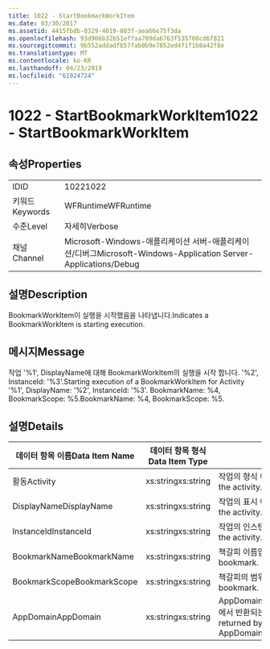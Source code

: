 ```yaml
---
title: 1022 - StartBookmarkWorkItem
ms.date: 03/30/2017
ms.assetid: 4415fbdb-0329-4019-803f-aea66e75f3da
ms.openlocfilehash: 93d906b32b51effaa709da6763f535708cd6f821
ms.sourcegitcommit: 9b552addadfb57fab0b9e7852ed4f1f1b8a42f8e
ms.translationtype: MT
ms.contentlocale: ko-KR
ms.lasthandoff: 04/23/2019
ms.locfileid: "61924724"
---
```

# <a name="1022---startbookmarkworkitem"></a><span data-ttu-id="f2479-102">1022 - StartBookmarkWorkItem</span><span class="sxs-lookup"><span data-stu-id="f2479-102">1022 - StartBookmarkWorkItem</span></span>
## <a name="properties"></a><span data-ttu-id="f2479-103">속성</span><span class="sxs-lookup"><span data-stu-id="f2479-103">Properties</span></span>  
  
|||  
|-|-|  
|<span data-ttu-id="f2479-104">ID</span><span class="sxs-lookup"><span data-stu-id="f2479-104">ID</span></span>|<span data-ttu-id="f2479-105">1022</span><span class="sxs-lookup"><span data-stu-id="f2479-105">1022</span></span>|  
|<span data-ttu-id="f2479-106">키워드</span><span class="sxs-lookup"><span data-stu-id="f2479-106">Keywords</span></span>|<span data-ttu-id="f2479-107">WFRuntime</span><span class="sxs-lookup"><span data-stu-id="f2479-107">WFRuntime</span></span>|  
|<span data-ttu-id="f2479-108">수준</span><span class="sxs-lookup"><span data-stu-id="f2479-108">Level</span></span>|<span data-ttu-id="f2479-109">자세히</span><span class="sxs-lookup"><span data-stu-id="f2479-109">Verbose</span></span>|  
|<span data-ttu-id="f2479-110">채널</span><span class="sxs-lookup"><span data-stu-id="f2479-110">Channel</span></span>|<span data-ttu-id="f2479-111">Microsoft-Windows-애플리케이션 서버-애플리케이션/디버그</span><span class="sxs-lookup"><span data-stu-id="f2479-111">Microsoft-Windows-Application Server-Applications/Debug</span></span>|  
  
## <a name="description"></a><span data-ttu-id="f2479-112">설명</span><span class="sxs-lookup"><span data-stu-id="f2479-112">Description</span></span>  
 <span data-ttu-id="f2479-113">BookmarkWorkItem이 실행을 시작했음을 나타냅니다.</span><span class="sxs-lookup"><span data-stu-id="f2479-113">Indicates a BookmarkWorkItem is starting execution.</span></span>  
  
## <a name="message"></a><span data-ttu-id="f2479-114">메시지</span><span class="sxs-lookup"><span data-stu-id="f2479-114">Message</span></span>  
 <span data-ttu-id="f2479-115">작업 '%1', DisplayName에 대해 BookmarkWorkItem의 실행을 시작 합니다. '%2', InstanceId: '%3'.</span><span class="sxs-lookup"><span data-stu-id="f2479-115">Starting execution of a BookmarkWorkItem for Activity '%1', DisplayName: '%2', InstanceId: '%3'.</span></span>  <span data-ttu-id="f2479-116">BookmarkName: %4, BookmarkScope: %5.</span><span class="sxs-lookup"><span data-stu-id="f2479-116">BookmarkName: %4, BookmarkScope: %5.</span></span>  
  
## <a name="details"></a><span data-ttu-id="f2479-117">설명</span><span class="sxs-lookup"><span data-stu-id="f2479-117">Details</span></span>  
  
|<span data-ttu-id="f2479-118">데이터 항목 이름</span><span class="sxs-lookup"><span data-stu-id="f2479-118">Data Item Name</span></span>|<span data-ttu-id="f2479-119">데이터 항목 형식</span><span class="sxs-lookup"><span data-stu-id="f2479-119">Data Item Type</span></span>|<span data-ttu-id="f2479-120">설명</span><span class="sxs-lookup"><span data-stu-id="f2479-120">Description</span></span>|  
|--------------------|--------------------|-----------------|  
|<span data-ttu-id="f2479-121">활동</span><span class="sxs-lookup"><span data-stu-id="f2479-121">Activity</span></span>|<span data-ttu-id="f2479-122">xs:string</span><span class="sxs-lookup"><span data-stu-id="f2479-122">xs:string</span></span>|<span data-ttu-id="f2479-123">작업의 형식 이름입니다.</span><span class="sxs-lookup"><span data-stu-id="f2479-123">The type name of the activity.</span></span>|  
|<span data-ttu-id="f2479-124">DisplayName</span><span class="sxs-lookup"><span data-stu-id="f2479-124">DisplayName</span></span>|<span data-ttu-id="f2479-125">xs:string</span><span class="sxs-lookup"><span data-stu-id="f2479-125">xs:string</span></span>|<span data-ttu-id="f2479-126">작업의 표시 이름입니다.</span><span class="sxs-lookup"><span data-stu-id="f2479-126">The display name of the activity.</span></span>|  
|<span data-ttu-id="f2479-127">InstanceId</span><span class="sxs-lookup"><span data-stu-id="f2479-127">InstanceId</span></span>|<span data-ttu-id="f2479-128">xs:string</span><span class="sxs-lookup"><span data-stu-id="f2479-128">xs:string</span></span>|<span data-ttu-id="f2479-129">작업의 인스턴스 ID입니다.</span><span class="sxs-lookup"><span data-stu-id="f2479-129">The instance id of the activity.</span></span>|  
|<span data-ttu-id="f2479-130">BookmarkName</span><span class="sxs-lookup"><span data-stu-id="f2479-130">BookmarkName</span></span>|<span data-ttu-id="f2479-131">xs:string</span><span class="sxs-lookup"><span data-stu-id="f2479-131">xs:string</span></span>|<span data-ttu-id="f2479-132">책갈피 이름입니다.</span><span class="sxs-lookup"><span data-stu-id="f2479-132">The name of the bookmark.</span></span>|  
|<span data-ttu-id="f2479-133">BookmarkScope</span><span class="sxs-lookup"><span data-stu-id="f2479-133">BookmarkScope</span></span>|<span data-ttu-id="f2479-134">xs:string</span><span class="sxs-lookup"><span data-stu-id="f2479-134">xs:string</span></span>|<span data-ttu-id="f2479-135">책갈피의 범위입니다.</span><span class="sxs-lookup"><span data-stu-id="f2479-135">The scope of the bookmark.</span></span>|  
|<span data-ttu-id="f2479-136">AppDomain</span><span class="sxs-lookup"><span data-stu-id="f2479-136">AppDomain</span></span>|<span data-ttu-id="f2479-137">xs:string</span><span class="sxs-lookup"><span data-stu-id="f2479-137">xs:string</span></span>|<span data-ttu-id="f2479-138">AppDomain.CurrentDomain.FriendlyName에서 반환되는 문자열입니다.</span><span class="sxs-lookup"><span data-stu-id="f2479-138">The string returned by AppDomain.CurrentDomain.FriendlyName.</span></span>|

